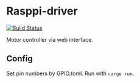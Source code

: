 # Rasppi-driver

[![Build Status](https://travis-ci.org/equal-l2/rasppi-driver.svg?branch=master)](https://travis-ci.org/equal-l2/rasppi-driver)

Motor controller via web interface.

## Config
Set pin numbers by GPIO.toml.
Run with `cargo run`.
